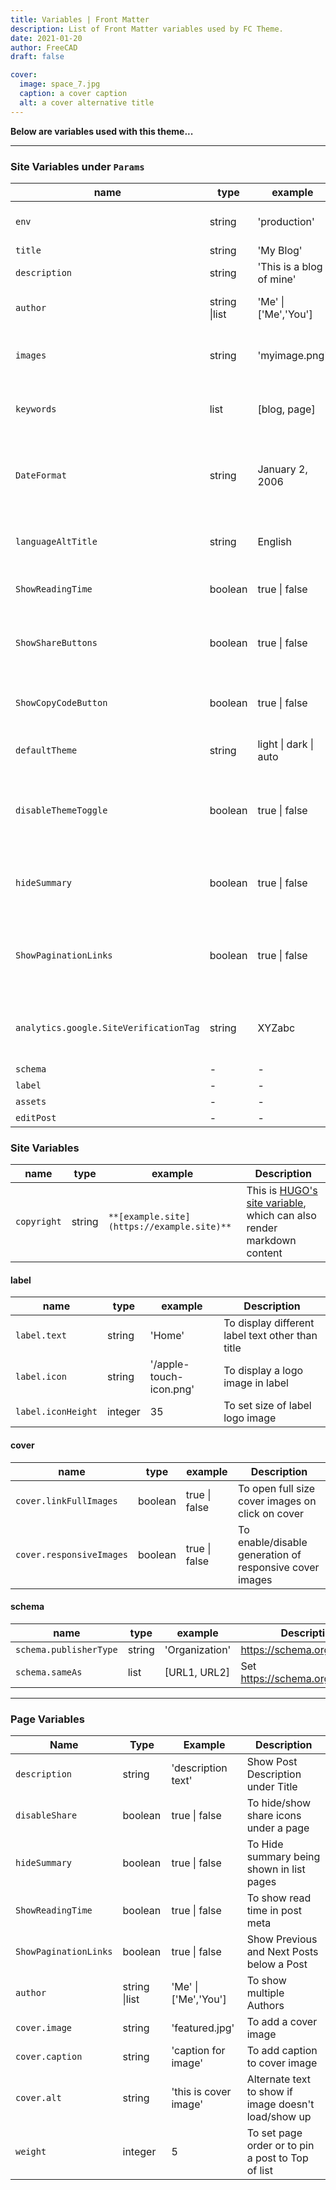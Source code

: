 ```yaml
---
title: Variables | Front Matter
description: List of Front Matter variables used by FC Theme.
date: 2021-01-20
author: FreeCAD
draft: false

cover:
  image: space_7.jpg
  caption: a cover caption
  alt: a cover alternative title
---
```


**Below are variables used with this theme...**

---

### Site Variables under `Params`

| name                                   | type          | example                  | Description                                                                               |
| -------------------------------------- | ------------- | ------------------------ | ----------------------------------------------------------------------------------------- |
| `env`                                  | string        | 'production'             | To set env to production                                                                  |
| `title`                                | string        | 'My Blog'                | To set title                                                                              |
| `description`                          | string        | 'This is a blog of mine' | To set site description                                                                   |
| `author`                               | string \|list | 'Me' \| ['Me','You']     | To show multiple Authors                                                                  |
| `images`                               | string        | 'myimage.png'            | Link or path of image for opengraph                                        |
| `keywords`                             | list          | [blog, page]             | Add keywords for Home page                                                                |
| `DateFormat`                           | string        | January 2, 2006        | The format of date strings in the website. [Details](https://gohugo.io/functions/format/) |
| `languageAltTitle`                     | string        | English                | Alternate title in Multilingual Mode                                                      |
| `ShowReadingTime`                      | boolean       | true \| false            | To show read time in post meta                                                            |
| `ShowShareButtons`                     | boolean       | true \| false            | To show/hide share buttons under post                                                     |
| `ShowCopyCodeButton`                  | boolean       | true \| false            | To show/hide Code Copy button                                                             |
| `defaultTheme`                         | string        | light \| dark \| auto    | To set default theme                                                                      |
| `disableThemeToggle`                   | boolean       | true \| false            | To disable theme toggle icon shown besides label                                          |
| `hideSummary`                          | boolean       | true \| false            | To Hide summary being shown in list pages                                                 |
| `ShowPaginationLinks`                     | boolean       | true \| false            | Show Previous and Next Posts below a Post                                                 |
| `analytics.google.SiteVerificationTag` | string        | XYZabc                 | Site Verification Tag for Google Analytics                                                |
| `schema`                               | -             | -                        | [Details](#schema)                                                                        |
| `label`                                | -             | -                        | [Details](#label)                                                                         |
| `assets`                               | -             | -                        | [Details](#assets)                                                                        |
| `editPost`                             | -             | -                        | [Details](#editPost)                                                                      |

### Site Variables

| name        | type   | example                                    | Description                                                                                                                   |
| ----------- | ------ | ------------------------------------------ | ----------------------------------------------------------------------------------------------------------------------------- |
| `copyright` | string | `**[example.site](https://example.site)**` | This is [HUGO's site variable](https://gohugo.io/variables/site/#site-variables-list), which can also render markdown content |

#### label

| name               | type    | example                 | Description                                      |
| ------------------ | ------- | ----------------------- | ------------------------------------------------ |
| `label.text`       | string  | 'Home'                  | To display different label text other than title |
| `label.icon`       | string  | '/apple-touch-icon.png' | To display a logo image in label                 |
| `label.iconHeight` | integer | 35                      | To set size of label logo image                  |


#### cover

| name                     | type    | example       | Description                                             |
| ------------------------ | ------- | ------------- | ------------------------------------------------------- |
| `cover.linkFullImages`   | boolean | true \| false | To open full size cover images on click on cover        |
| `cover.responsiveImages` | boolean | true \| false | To enable/disable generation of responsive cover images |

#### schema

| name                   | type   | example          | Description                   |
| ---------------------- | ------ | ---------------- | ----------------------------- |
| `schema.publisherType` | string | 'Organization'   | https://schema.org/publisher  |
| `schema.sameAs`        | list   | [URL1, URL2] | Set https://schema.org/sameAs |


---

### Page Variables

| Name                      | Type          | Example                         | Description                                                                         |
| ------------------------- | ------------- | ------------------------------- | ----------------------------------------------------------------------------------- |
| `description`             | string        | 'description text'              | Show Post Description under Title                                                   |
| `disableShare`            | boolean       | true \| false                   | To hide/show share icons under a page                                               |
| `hideSummary`             | boolean       | true \| false                   | To Hide summary being shown in list pages                                           |
| `ShowReadingTime`         | boolean       | true \| false                   | To show read time in post meta                                                      |
| `ShowPaginationLinks`        | boolean       | true \| false                   | Show Previous and Next Posts below a Post                                           |
| `author`                  | string \|list | 'Me' \| ['Me','You']            | To show multiple Authors                                                            |
| `cover.image`             | string        | 'featured.jpg'                  | To add a cover image                                                                |
| `cover.caption `          | string        | 'caption for image'             | To add caption to cover image                                                       |
| `cover.alt`               | string        | 'this is cover image'           | Alternate text to show if image doesn't load/show up                                |
| `weight `                 | integer       | 5                               | To set page order or to pin a post to Top of list                                   |

